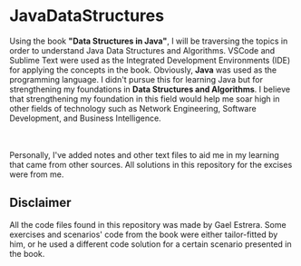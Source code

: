 # JavaDataStructures
Using the book <b>"Data Structures in Java"</b>, I will be traversing the topics in order to understand Java Data Structures and Algorithms. VSCode and Sublime Text were used as the Integrated Development Environments (IDE) for applying the concepts in the book. Obviously, <b>Java</b> was used as the programming language. I didn't pursue this for learning Java but for strengthening my foundations in <b>Data Structures and Algorithms</b>. I believe that strengthening my foundation in this field would help me soar high in other fields of technology such as Network Engineering, Software Development, and Business Intelligence.
<br>

<br><br>
Personally, I've added notes and other text files to aid me in my learning that came from other sources. All solutions in this repository for the excises were from me.

## Disclaimer
All the code files found in this repository was made by Gael Estrera. Some exercises and scenarios' code from the book were either tailor-fitted by him, or he used a different code solution for a certain scenario presented in the book.
